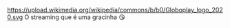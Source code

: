 https://upload.wikimedia.org/wikipedia/commons/b/b0/Globoplay_logo_2020.svg
O streaming que é uma gracinha 😘
